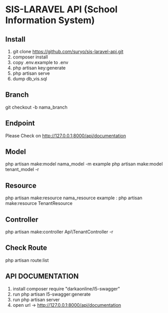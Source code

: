 # SIS-LARAVEL API (School Information System)
## Install

1. git clone https://github.com/suryo/sis-laravel-api.git
2. composer install
3. copy .env.example to .env
4. php artisan key:generate
5. php artisan serve
6. dump db_vis.sql

## Branch
git checkout -b nama_branch

## Endpoint
Please Check on http://127.0.0.1:8000/api/documentation

## Model

php artisan make:model nama_model -m
example
php artisan make:model tenant_model -r 

## Resource

php artisan make:resource nama_resource
example :
php artisan make:resource TenantResource

## Controller
php artisan make:controller Api\TenantController -r 

## Check Route
php artisan route:list

## API DOCUMENTATION
1. install composer require "darkaonline/l5-swagger"
2. run php artisan l5-swagger:generate
3. run php artisan server
4. open url -> http://127.0.0.1:8000/api/documentation

